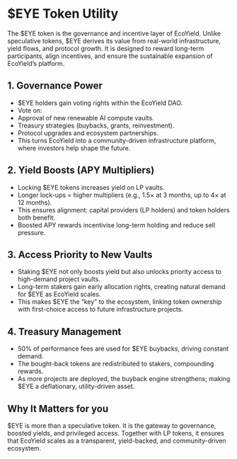 # $EYE Token Utility

The $EYE token is the governance and incentive layer of EcoYield. Unlike speculative tokens, $EYE derives its value from real-world infrastructure, yield flows, and protocol growth. It is designed to reward long-term participants, align incentives, and ensure the sustainable expansion of EcoYield’s platform.

## 1. Governance Power

* $EYE holders gain voting rights within the EcoYield DAO.
* Vote on:
* Approval of new renewable AI compute vaults.
* Treasury strategies (buybacks, grants, reinvestment).
* Protocol upgrades and ecosystem partnerships.
* This turns EcoYield into a community-driven infrastructure platform, where investors help shape the future.

## 2. Yield Boosts (APY Multipliers)

* Locking $EYE tokens increases yield on LP vaults.
* Longer lock-ups = higher multipliers (e.g., 1.5× at 3 months, up to 4× at 12 months).
* This ensures alignment: capital providers (LP holders) and token holders both benefit.
* Boosted APY rewards incentivise long-term holding and reduce sell pressure.

## 3. Access Priority to New Vaults

* Staking $EYE not only boosts yield but also unlocks priority access to high-demand project vaults.
* Long-term stakers gain early allocation rights, creating natural demand for $EYE as EcoYield scales.
* This makes $EYE the “key” to the ecosystem, linking token ownership with first-choice access to future infrastructure projects.

## 4. Treasury Management

* 50% of performance fees are used for $EYE buybacks, driving constant demand.
* The bought-back tokens are redistributed to stakers, compounding rewards.
* As more projects are deployed, the buyback engine strengthens; making $EYE a deflationary, utility-driven asset.

## Why It Matters for you

$EYE is more than a speculative token. It is the gateway to governance, boosted yields, and privileged access. Together with LP tokens, it ensures that EcoYield scales as a transparent, yield-backed, and community-driven ecosystem.
